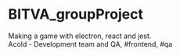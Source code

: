 # BITVA_groupProject
Making a game with electron, react and jest.  
Acold - Development team and QA, #frontend, #qa  
